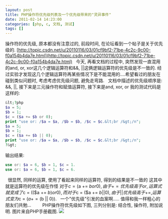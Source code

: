 ```yaml
---
layout: post
title: PHP操作符优先级列表及一个优先级带来的"灵异事件"
date: 2011-02-14 14:23:00
categories: [php, c, 文档, 测试]
tags: []
---
```

操作符的优先级, 原本都没有注意过的, 前段时间, 在论坛看到一个帖子是关于优先级的.
[http://topic.csdn.net/u/20110116/03/01cf9bf2-71be-4c2c-9c00-f0a154b4da7e.html](http://topic.csdn.net/u/20110116/03/01cf9bf2-71be-4c2c-9c00-f0a154b4da7e.html)
 
今天, 再看文档的过程中, 突然发现一直混用的and, or, xor这几个逻辑运算符和&&, ||这俩逻辑运算符的优先级是不一致的.
经过实验才发现这几个逻辑运算符再某些情况下是不能混用的....希望看过的朋友在碰到类似问题时, 考虑考虑优先级问题, 避免走弯路.
 
文档中描述的优先级顺序是: &&, ||, 接下来是三元操作符和赋值运算符, 接下来是and, xor, or
我的测试代码是这样的:
 

```php
&lt;?php
$a = 5;
$b = 1;
$c = ($a += $b or 0);
print "use or: /$a = $a, /$b = $b, /$c = $c.&lt;br /&gt;/n";
$a = 5;
$b = 1;
$c = ($a += $b || 0);
print "use or: /$a = $a, /$b = $b, /$c = $c.&lt;br /&gt;/n";
?&gt;
```
 
输出结果:

```php
use or: $a = 6, $b = 1, $c = 1.
use or: $a = 6, $b = 1, $c = 6.
```
 
很显然, 同样的运算, 使用了看起来同样的运算符, 得到的结果是不一致的
这其中就是运算符的优先级在作怪
对于$c = ($a += $b or 0), 由于+=优先级高于or, 运算式就变成了$c = (($a += $b) or 0), 
而对于$c = ($a += $b || 0), 由于||优先级高于+=, 运算式变为$c = ($a += ($b || 0)).
 
一个"优先级"引发的血案啊.....
值得和我一样粗心的朋友们共勉...
 
 
 
 
PHP操作符优先级如下图, 三列分别是: 结合性, 操作符, 附加说明.
图片来自PHP手册截图.
![](http://hi.csdn.net/attachment/201102/14/0_1297663641xn5n.gif)
 
